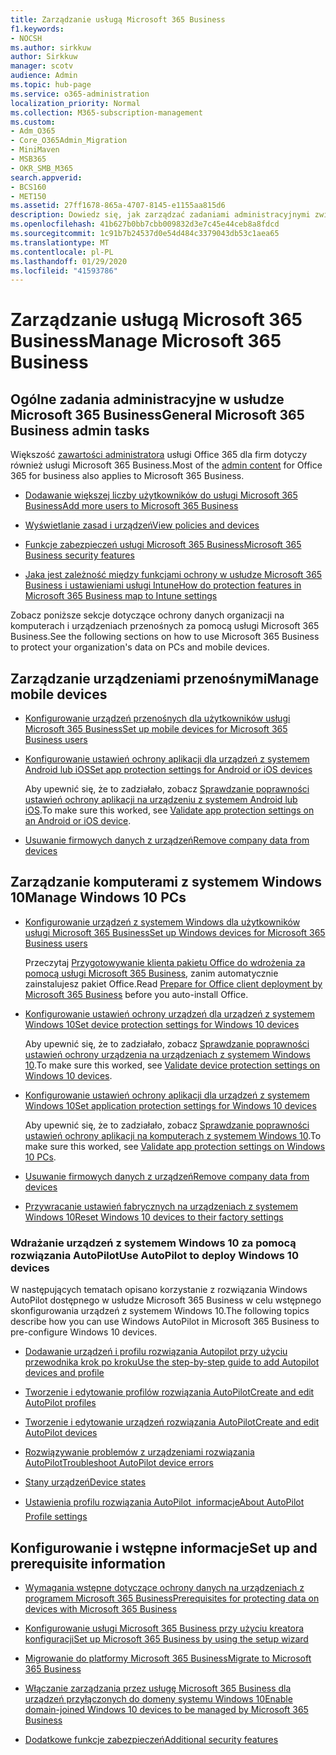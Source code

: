```yaml
---
title: Zarządzanie usługą Microsoft 365 Business
f1.keywords:
- NOCSH
ms.author: sirkkuw
author: Sirkkuw
manager: scotv
audience: Admin
ms.topic: hub-page
ms.service: o365-administration
localization_priority: Normal
ms.collection: M365-subscription-management
ms.custom:
- Adm_O365
- Core_O365Admin_Migration
- MiniMaven
- MSB365
- OKR_SMB_M365
search.appverid:
- BCS160
- MET150
ms.assetid: 27ff1678-865a-4707-8145-e1155aa815d6
description: Dowiedz się, jak zarządzać zadaniami administracyjnymi związanymi z usługami Microsoft 365 Business, urządzeniami przenośnymi, komputerami z systemem Windows 10 i wieloma z nich.
ms.openlocfilehash: 41b627b0bb7cbb009832d3e7c45e44ceb8a8fdcd
ms.sourcegitcommit: 1c91b7b24537d0e54d484c3379043db53c1aea65
ms.translationtype: MT
ms.contentlocale: pl-PL
ms.lasthandoff: 01/29/2020
ms.locfileid: "41593786"
---
```

# <a name="manage-microsoft-365-business"></a><span data-ttu-id="b9433-103">Zarządzanie usługą Microsoft 365 Business</span><span class="sxs-lookup"><span data-stu-id="b9433-103">Manage Microsoft 365 Business</span></span>

## <a name="general-microsoft-365-business-admin-tasks"></a><span data-ttu-id="b9433-104">Ogólne zadania administracyjne w usłudze Microsoft 365 Business</span><span class="sxs-lookup"><span data-stu-id="b9433-104">General Microsoft 365 Business admin tasks</span></span>

<span data-ttu-id="b9433-105">Większość [zawartości administratora](https://docs.microsoft.com/office365/admin/admin-home) usługi Office 365 dla firm dotyczy również usługi Microsoft 365 Business.</span><span class="sxs-lookup"><span data-stu-id="b9433-105">Most of the [admin content](https://docs.microsoft.com/office365/admin/admin-home) for Office 365 for business also applies to Microsoft 365 Business.</span></span>

- [<span data-ttu-id="b9433-106">Dodawanie większej liczby użytkowników do usługi Microsoft 365 Business</span><span class="sxs-lookup"><span data-stu-id="b9433-106">Add more users to Microsoft 365 Business</span></span>](add-users-m365b.md)
    
- [<span data-ttu-id="b9433-107">Wyświetlanie zasad i urządzeń</span><span class="sxs-lookup"><span data-stu-id="b9433-107">View policies and devices</span></span>](view-policies-and-devices.md)
    
- [<span data-ttu-id="b9433-108">Funkcje zabezpieczeń usługi Microsoft 365 Business</span><span class="sxs-lookup"><span data-stu-id="b9433-108">Microsoft 365 Business security features</span></span>](security-features.md)
    
- [<span data-ttu-id="b9433-109">Jaka jest zależność między funkcjami ochrony w usłudze Microsoft 365 Business i ustawieniami usługi Intune</span><span class="sxs-lookup"><span data-stu-id="b9433-109">How do protection features in Microsoft 365 Business map to Intune settings</span></span>](map-protection-features-to-intune-settings.md)
    
<span data-ttu-id="b9433-110">Zobacz poniższe sekcje dotyczące ochrony danych organizacji na komputerach i urządzeniach przenośnych za pomocą usługi Microsoft 365 Business.</span><span class="sxs-lookup"><span data-stu-id="b9433-110">See the following sections on how to use Microsoft 365 Business to protect your organization's data on PCs and mobile devices.</span></span>
  
## <a name="manage-mobile-devices"></a><span data-ttu-id="b9433-111">Zarządzanie urządzeniami przenośnymi</span><span class="sxs-lookup"><span data-stu-id="b9433-111">Manage mobile devices</span></span>

- [<span data-ttu-id="b9433-112">Konfigurowanie urządzeń przenośnych dla użytkowników usługi Microsoft 365 Business</span><span class="sxs-lookup"><span data-stu-id="b9433-112">Set up mobile devices for Microsoft 365 Business users</span></span>](set-up-mobile-devices.md)
    
- [<span data-ttu-id="b9433-113">Konfigurowanie ustawień ochrony aplikacji dla urządzeń z systemem Android lub iOS</span><span class="sxs-lookup"><span data-stu-id="b9433-113">Set app protection settings for Android or iOS devices</span></span>](app-protection-settings-for-android-and-ios.md)
    
    <span data-ttu-id="b9433-114">Aby upewnić się, że to zadziałało, zobacz [Sprawdzanie poprawności ustawień ochrony aplikacji na urządzeniu z systemem Android lub iOS](validate-settings-on-android-or-ios.md).</span><span class="sxs-lookup"><span data-stu-id="b9433-114">To make sure this worked, see [Validate app protection settings on an Android or iOS device](validate-settings-on-android-or-ios.md).</span></span> 
    
- [<span data-ttu-id="b9433-115">Usuwanie firmowych danych z urządzeń</span><span class="sxs-lookup"><span data-stu-id="b9433-115">Remove company data from devices</span></span>](remove-company-data.md)
    
## <a name="manage-windows-10-pcs"></a><span data-ttu-id="b9433-116">Zarządzanie komputerami z systemem Windows 10</span><span class="sxs-lookup"><span data-stu-id="b9433-116">Manage Windows 10 PCs</span></span>

- [<span data-ttu-id="b9433-117">Konfigurowanie urządzeń z systemem Windows dla użytkowników usługi Microsoft 365 Business</span><span class="sxs-lookup"><span data-stu-id="b9433-117">Set up Windows devices for Microsoft 365 Business users</span></span>](set-up-windows-devices.md)

    <span data-ttu-id="b9433-118">Przeczytaj [Przygotowywanie klienta pakietu Office do wdrożenia za pomocą usługi Microsoft 365 Business](prepare-for-office-client-deployment.md), zanim automatycznie zainstalujesz pakiet Office.</span><span class="sxs-lookup"><span data-stu-id="b9433-118">Read [Prepare for Office client deployment by Microsoft 365 Business](prepare-for-office-client-deployment.md) before you auto-install Office.</span></span> 
    
- [<span data-ttu-id="b9433-119">Konfigurowanie ustawień ochrony urządzeń dla urządzeń z systemem Windows 10</span><span class="sxs-lookup"><span data-stu-id="b9433-119">Set device protection settings for Windows 10 devices</span></span>](protection-settings-for-windows-10-pcs.md)
    
    <span data-ttu-id="b9433-120">Aby upewnić się, że to zadziałało, zobacz [Sprawdzanie poprawności ustawień ochrony urządzenia na urządzeniach z systemem Windows 10](validate-settings-on-windows-10-pcs.md).</span><span class="sxs-lookup"><span data-stu-id="b9433-120">To make sure this worked, see [Validate device protection settings on Windows 10 devices](validate-settings-on-windows-10-pcs.md).</span></span> 
    
- [<span data-ttu-id="b9433-121">Konfigurowanie ustawień ochrony aplikacji dla urządzeń z systemem Windows 10</span><span class="sxs-lookup"><span data-stu-id="b9433-121">Set application protection settings for Windows 10 devices</span></span>](protection-settings-for-windows-10-devices.md)
    
    <span data-ttu-id="b9433-122">Aby upewnić się, że to zadziałało, zobacz [Sprawdzanie poprawności ustawień ochrony aplikacji na komputerach z systemem Windows 10](validate-protection-settings-on-windows-10-pcs.md).</span><span class="sxs-lookup"><span data-stu-id="b9433-122">To make sure this worked, see [Validate app protection settings on Windows 10 PCs](validate-protection-settings-on-windows-10-pcs.md).</span></span> 
    
- [<span data-ttu-id="b9433-123">Usuwanie firmowych danych z urządzeń</span><span class="sxs-lookup"><span data-stu-id="b9433-123">Remove company data from devices</span></span>](remove-company-data.md)
    
- [<span data-ttu-id="b9433-124">Przywracanie ustawień fabrycznych na urządzeniach z systemem Windows 10</span><span class="sxs-lookup"><span data-stu-id="b9433-124">Reset Windows 10 devices to their factory settings</span></span>](reset-devices-to-factory-settings.md)
    
### <a name="use-autopilot-to-deploy-windows-10-devices"></a><span data-ttu-id="b9433-125">Wdrażanie urządzeń z systemem Windows 10 za pomocą rozwiązania AutoPilot</span><span class="sxs-lookup"><span data-stu-id="b9433-125">Use AutoPilot to deploy Windows 10 devices</span></span>

<span data-ttu-id="b9433-126">W następujących tematach opisano korzystanie z rozwiązania Windows AutoPilot dostępnego w usłudze Microsoft 365 Business w celu wstępnego skonfigurowania urządzeń z systemem Windows 10.</span><span class="sxs-lookup"><span data-stu-id="b9433-126">The following topics describe how you can use Windows AutoPilot in Microsoft 365 Business to pre-configure Windows 10 devices.</span></span>
  
- [<span data-ttu-id="b9433-127">Dodawanie urządzeń i profilu rozwiązania Autopilot przy użyciu przewodnika krok po kroku</span><span class="sxs-lookup"><span data-stu-id="b9433-127">Use the step-by-step guide to add Autopilot devices and profile</span></span>](add-autopilot-devices-and-profile.md)
    
- [<span data-ttu-id="b9433-128">Tworzenie i edytowanie profilów rozwiązania AutoPilot</span><span class="sxs-lookup"><span data-stu-id="b9433-128">Create and edit AutoPilot profiles</span></span>](create-and-edit-autopilot-profiles.md)
    
- [<span data-ttu-id="b9433-129">Tworzenie i edytowanie urządzeń rozwiązania AutoPilot</span><span class="sxs-lookup"><span data-stu-id="b9433-129">Create and edit AutoPilot devices</span></span>](create-and-edit-autopilot-devices.md)
    
- [<span data-ttu-id="b9433-130">Rozwiązywanie problemów z urządzeniami rozwiązania AutoPilot</span><span class="sxs-lookup"><span data-stu-id="b9433-130">Troubleshoot AutoPilot device errors</span></span>](troubleshoot-autopilot-errors.md)
    
- [<span data-ttu-id="b9433-131">Stany urządzeń</span><span class="sxs-lookup"><span data-stu-id="b9433-131">Device states</span></span>](device-states.md)
    
- [<span data-ttu-id="b9433-132">Ustawienia profilu rozwiązania AutoPilot  informacje</span><span class="sxs-lookup"><span data-stu-id="b9433-132">About AutoPilot Profile settings</span></span>](autopilot-profile-settings.md)
    
## <a name="set-up-and-prerequisite-information"></a><span data-ttu-id="b9433-133">Konfigurowanie i wstępne informacje</span><span class="sxs-lookup"><span data-stu-id="b9433-133">Set up and prerequisite information</span></span>

- [<span data-ttu-id="b9433-134">Wymagania wstępne dotyczące ochrony danych na urządzeniach z programem Microsoft 365 Business</span><span class="sxs-lookup"><span data-stu-id="b9433-134">Prerequisites for protecting data on devices with Microsoft 365 Business</span></span>](pre-requisites-for-data-protection.md)
    
- [<span data-ttu-id="b9433-135">Konfigurowanie usługi Microsoft 365 Business przy użyciu kreatora konfiguracji</span><span class="sxs-lookup"><span data-stu-id="b9433-135">Set up Microsoft 365 Business by using the setup wizard</span></span>](set-up.md)
    
- [<span data-ttu-id="b9433-136">Migrowanie do platformy Microsoft 365 Business</span><span class="sxs-lookup"><span data-stu-id="b9433-136">Migrate to Microsoft 365 Business</span></span>](migrate-to-microsoft-365-business.md)
    
- [<span data-ttu-id="b9433-137">Włączanie zarządzania przez usługę Microsoft 365 Business dla urządzeń przyłączonych do domeny systemu Windows 10</span><span class="sxs-lookup"><span data-stu-id="b9433-137">Enable domain-joined Windows 10 devices to be managed by Microsoft 365 Business</span></span>](manage-windows-devices.md)
    
- [<span data-ttu-id="b9433-138">Dodatkowe funkcje zabezpieczeń</span><span class="sxs-lookup"><span data-stu-id="b9433-138">Additional security features</span></span>](security-features.md#additional-security-features)
